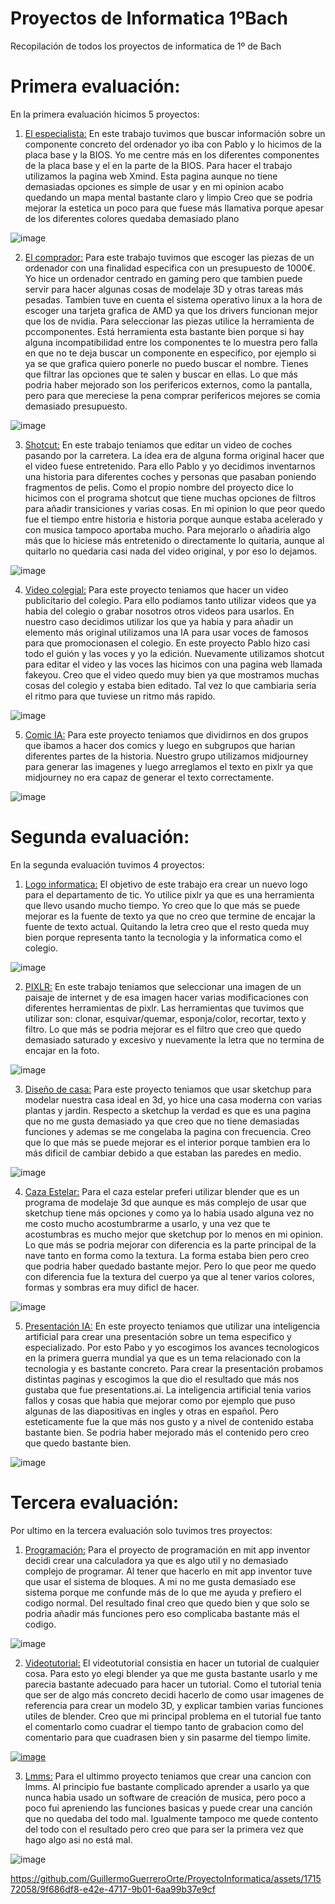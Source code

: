 # Proyectos de Informatica 1ºBach
Recopilación de todos los proyectos de informatica de 1º de Bach

# Primera evaluación:
En la primera evaluación hicimos 5 proyectos:

1. [El especialista:](https://xmind.ai/share/5OQv0Opo)
En este trabajo tuvimos que buscar información sobre un componente concreto del ordenador yo iba con Pablo y lo hicimos de la placa base y la BIOS.
Yo me centre más en los diferentes componentes de la placa base y el en la parte de la BIOS.
Para hacer el trabajo utilizamos la pagina web Xmind. Esta pagina aunque no tiene demasiadas opciones es simple de usar y en mi opinion acabo quedando un mapa mental bastante claro y limpio
Creo que se podria mejorar la estetica un poco para que fuese más llamativa porque apesar de los diferentes colores quedaba demasiado plano

![image](https://github.com/GuillermoGuerreroOrte/ProyectoInformatica/assets/171572058/b69ceb8c-7583-4b27-b39b-ff18db2c342b)

2. [El comprador:](https://drive.google.com/file/d/16e-fxtjxoTe6vhvzp9NkowFUAcQ2yEDV/view?usp=sharing)
Para este trabajo tuvimos que escoger las piezas de un ordenador con una finalidad especifica con un presupuesto de 1000€.
Yo hice un ordenador centrado en gaming pero que tambien puede servir para hacer algunas cosas de modelaje 3D y otras tareas más pesadas. Tambien tuve en cuenta el sistema operativo linux a la hora de escoger una tarjeta grafica de AMD ya que los drivers funcionan mejor que los de nvidia. Para seleccionar las piezas utilice la herramienta de pccomponentes. Está herramienta esta bastante bien porque si hay alguna incompatibilidad entre los componentes te lo muestra pero falla en que no te deja buscar un componente en especifico, por ejemplo si ya se que grafica quiero ponerle no puedo buscar el nombre. Tienes que filtrar las opciones que te salen y buscar en ellas.
Lo que más podria haber mejorado son los perifericos externos, como la pantalla, pero para que mereciese la pena comprar perifericos mejores se comia demasiado presupuesto. 

![image](https://github.com/GuillermoGuerreroOrte/ProyectoInformatica/assets/171572058/e478ffa9-23a4-4565-9ec0-576c7685f938)


3. [Shotcut:](https://drive.google.com/file/d/1FtQ9SglcfbNQ3CjzRFmKzoUuyXOZ_Hnm/view?usp=drive_link)
En este trabajo teniamos que editar un video de coches pasando por la carretera. La idea era de alguna forma original hacer que el video fuese entretenido. Para ello Pablo y yo decidimos inventarnos una historia para diferentes coches y personas que pasaban poniendo fragmentos de pelis. Como el propio nombre del proyecto dice lo hicimos con el programa shotcut que tiene muchas opciones de filtros para añadir transiciones y varias cosas. En mi opinion lo que peor quedo fue el tiempo entre historia e historia porque aunque estaba acelerado y con musica tampoco aportaba mucho. Para mejorarlo o añadiria algo más que lo hiciese más entretenido o directamente lo quitaria, aunque al quitarlo no quedaria casi nada del video original, y por eso lo dejamos.

![image](https://github.com/GuillermoGuerreroOrte/ProyectoInformatica/assets/171572058/b199afe8-41c5-444b-9da2-394cda518253)


4. [Video colegial:](https://drive.google.com/file/d/1Qm3i8iW18KrT3tPRfWGxbSERJw1waBXi/view)
Para este proyecto teniamos que hacer un video publicitario del colegio. Para ello podiamos tanto utilizar videos que ya habia del colegio o grabar nosotros otros videos para usarlos. En nuestro caso decidimos utilizar los que ya habia y para añadir un elemento más original utilizamos una IA para usar voces de famosos para que promocionasen el colegio. En este proyecto Pablo hizo casi todo el guión y las voces y yo la edición. Nuevamente utilizamos shotcut para editar el video y las voces las hicimos con una pagina web llamada fakeyou. Creo que el video quedo muy bien ya que mostramos muchas cosas del colegio y estaba bien editado. Tal vez lo que cambiaria seria el ritmo para que tuviese un ritmo más rapido.

![image](https://github.com/GuillermoGuerreroOrte/ProyectoInformatica/assets/171572058/2ad33fc1-5633-4af4-9cbc-054a5b75707e)


5. [Comic IA:](https://docs.google.com/document/d/1IQ55j_24QeWmCjiO4PYnPRcOztggXbhhGiNqBVghfhQ/edit)
Para este proyecto teniamos que dividirnos en dos grupos que ibamos a hacer dos comics y luego en subgrupos que harian diferentes partes de la historia. Nuestro grupo utilizamos midjourney para generar las imagenes y luego arreglamos el texto en pixlr ya que midjourney no era capaz de generar el texto correctamente. 

![image](https://github.com/GuillermoGuerreroOrte/ProyectoInformatica/assets/171572058/3158179d-876c-4baf-9919-d5fe17ec707a)


# Segunda evaluación:
En la segunda evaluación tuvimos 4 proyectos:

1. [Logo informatica:](https://drive.google.com/file/d/18Oi4YLGeeg2rYZL5EAUNsSKF91YyIP4v/view?usp=drive_link)
El objetivo de este trabajo era crear un nuevo logo para el departamento de tic. Yo utilice pixlr ya que es una herramienta que llevo usando mucho tiempo. Yo creo que lo que más se puede mejorar es la fuente de texto ya que no creo que termine de encajar la fuente de texto actual. Quitando la letra creo que el resto queda muy bien porque representa tanto la tecnologia y la informatica como el colegio. 

![image](https://github.com/GuillermoGuerreroOrte/ProyectoInformatica/assets/171572058/50db15bb-c084-49d0-81c6-2b82f59dc5fd)


2. [PIXLR:](https://drive.google.com/file/d/1baLDyR5XqLcvH7PJpJrTS3O80-V5QVwk/view?usp=drive_link)
En este trabajo teniamos que seleccionar una imagen de un paisaje de internet y de esa imagen hacer varias modificaciones con diferentes herramientas de pixlr.
Las herramientas que tuvimos que utilizar son: clonar, esquivar/quemar, esponja/color, recortar, texto y filtro. Lo que más se podria mejorar es el filtro que creo que quedo demasiado saturado y excesivo y nuevamente la letra que no termina de encajar en la foto.

![image](https://github.com/GuillermoGuerreroOrte/ProyectoInformatica/assets/171572058/e74cbe4b-5d59-4d93-88f7-2055c15ed791)


3. [Diseño de casa:](https://drive.google.com/file/d/1p0Bj5GV4CO7UgdvbX5mGV6vYZ-b2mudH/view?usp=drive_link)
Para este proyecto teniamos que usar sketchup para modelar nuestra casa ideal en 3d, yo hice una casa moderna con varias plantas y jardin.
Respecto a sketchup la verdad es que es una pagina que no me gusta demasiado ya que creo que no tiene demasiadas funciones y ademas se me congelaba la pagina con frecuencia.
Creo que lo que más se puede mejorar es el interior porque tambien era lo más dificil de cambiar debido a que estaban las paredes en medio.  

![image](https://github.com/GuillermoGuerreroOrte/ProyectoInformatica/assets/171572058/1d4dd6d7-1d6e-4225-9681-aa0816269348)

4. [Caza Estelar:](https://drive.google.com/file/d/1CvzC7Jwt3uzqYo9aUT4BE0xOSklcTkVn/view?usp=drive_link)
Para el caza estelar preferi utilizar blender que es un programa de modelaje 3d que aunque es más complejo de usar que sketchup tiene más opciones y como ya lo habia usado alguna vez no me costo mucho acostumbrarme a usarlo, y una vez que te acostumbras es mucho mejor que sketchup por lo menos en mi opinion. Lo que más se podria mejorar con diferencia es la parte principal de la nave tanto en forma como la textura. La forma estaba bien pero creo que podria haber quedado bastante mejor. Pero lo que peor me quedo con diferencia fue la textura del cuerpo ya que al tener varios colores, formas y sombras era muy dificl de hacer. 

![image](https://github.com/GuillermoGuerreroOrte/ProyectoInformatica/assets/171572058/feb1be93-d11f-4f37-a55d-e8c451d07b02)

5. [Presentación IA:](https://app.presentations.ai/docs/user/invite/lpOovDOETrvVX6P9FQtMPt9vY)
En este proyecto teniamos que utilizar una inteligencia artificial para crear una presentación sobre un tema especifico y especializado. Por esto Pabo y yo escogimos los avances tecnologicos en la primera guerra mundial ya que es un tema relacionado con la tecnologia y es bastante concreto. Para crear la presentación probamos distintas paginas y escogimos la que dio el resultado que más nos gustaba que fue presentations.ai. La inteligencia artificial tenia varios fallos y cosas que habia que mejorar como por ejemplo que puso algunas de las diapositivas en ingles y otras en español. Pero esteticamente fue la que más nos gusto y a nivel de contenido estaba bastante bien. Se podria haber mejorado más el contenido pero creo que quedo bastante bien.

![image](https://github.com/GuillermoGuerreroOrte/ProyectoInformatica/assets/171572058/50c9d714-7a2a-451d-b3d7-4a734ccc7fb9)


# Tercera evaluación:
Por ultimo en la tercera evaluación solo tuvimos tres proyectos:

1. [Programación:](https://docs.google.com/document/d/1d8zjtRPfwO7QS2FmKe1Zfzz2dxe26BU__f7X6TpPPcg/edit)
Para el proyecto de programación en mit app inventor decidi crear una calculadora ya que es algo util y no demasiado complejo de programar. Al tener que hacerlo en mit app inventor tuve que usar el sistema de bloques. A mi no me gusta demasiado ese sistema porque me confunde más de lo que me ayuda y prefiero el codigo normal. Del resultado final creo que quedo bien y que solo se podria añadir más funciones pero eso complicaba bastante más el codigo. 

![image](https://github.com/GuillermoGuerreroOrte/ProyectoInformatica/assets/171572058/eec54176-cf80-40a9-8590-7c8ad4d81977)

2. [Videotutorial:](https://drive.google.com/file/d/1-TUH-giAJYneVgnQC1jbe0TbrCS-huf1/view?usp=drive_link)
El videotutorial consistia en hacer un tutorial de cualquier cosa. Para esto yo elegi blender ya que me gusta bastante usarlo y me parecia bastante adecuado para hacer un tutorial.
Como el tutorial tenia que ser de algo más concreto decidi hacerlo de como usar imagenes de referencia para crear un modelo 3D, y explicar tambien varias funciones utiles de blender.
Creo que mi principal problema en el tutorial fue tanto el comentarlo como cuadrar el tiempo tanto de grabacion como del comentario para que cuadrasen bien y sin pasarme del tiempo limite.

[![image](https://github.com/GuillermoGuerreroOrte/ProyectoInformatica/assets/171572058/682ec6c4-4599-472e-ab4a-b48b3dcba8d0)
](https://drive.google.com/file/d/1-TUH-giAJYneVgnQC1jbe0TbrCS-huf1/view?usp=sharing)

3. [Lmms:](https://drive.google.com/file/d/1riZNt9mxIJwW8eY7WKLFSxLe-UxGxUo_/view?usp=drive_link)
Para el ultimmo proyecto teniamos que crear una cancion con lmms. Al principio fue bastante complicado aprender a usarlo ya que nunca habia usado un software de creación de musica, pero poco a poco fui apreniendo las funciones basicas y puede crear una canción que no quedaba del todo mal. Igualmente tampoco me quede contento del todo con el resultado pero creo que para ser la primera vez que hago algo asi no está mal. 

![image](https://github.com/GuillermoGuerreroOrte/ProyectoInformatica/assets/171572058/4e63e5cc-0d54-46d2-829a-f4bcaa1c4dd1) 

https://github.com/GuillermoGuerreroOrte/ProyectoInformatica/assets/171572058/9f686df8-e42e-4717-9b01-6aa99b37e9cf


   
